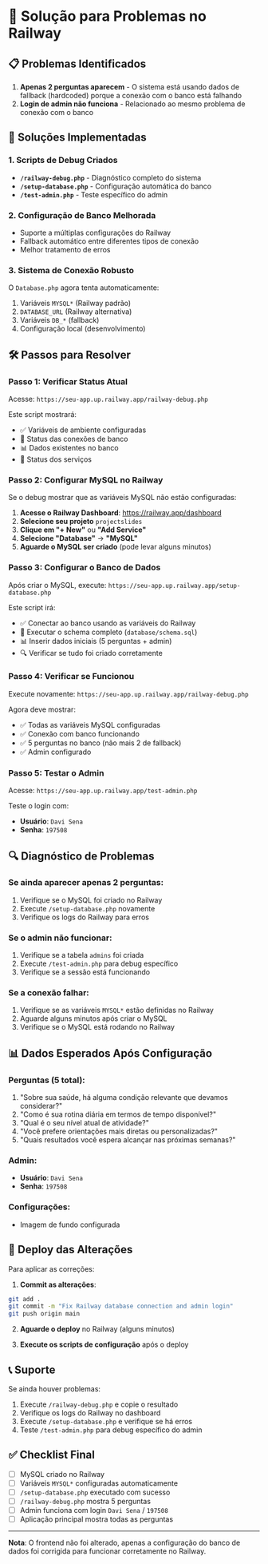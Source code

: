 # 🚀 Solução para Problemas no Railway

## 📋 Problemas Identificados

1. **Apenas 2 perguntas aparecem** - O sistema está usando dados de fallback (hardcoded) porque a conexão com o banco está falhando
2. **Login de admin não funciona** - Relacionado ao mesmo problema de conexão com o banco

## 🔧 Soluções Implementadas

### 1. Scripts de Debug Criados
- **`/railway-debug.php`** - Diagnóstico completo do sistema
- **`/setup-database.php`** - Configuração automática do banco
- **`/test-admin.php`** - Teste específico do admin

### 2. Configuração de Banco Melhorada
- Suporte a múltiplas configurações do Railway
- Fallback automático entre diferentes tipos de conexão
- Melhor tratamento de erros

### 3. Sistema de Conexão Robusto
O `Database.php` agora tenta automaticamente:
1. Variáveis `MYSQL*` (Railway padrão)
2. `DATABASE_URL` (Railway alternativa)
3. Variáveis `DB_*` (fallback)
4. Configuração local (desenvolvimento)

## 🛠️ Passos para Resolver

### Passo 1: Verificar Status Atual
Acesse: `https://seu-app.up.railway.app/railway-debug.php`

Este script mostrará:
- ✅ Variáveis de ambiente configuradas
- 🔌 Status das conexões de banco
- 📊 Dados existentes no banco
- 🔧 Status dos serviços

### Passo 2: Configurar MySQL no Railway

Se o debug mostrar que as variáveis MySQL não estão configuradas:

1. **Acesse o Railway Dashboard**: https://railway.app/dashboard
2. **Selecione seu projeto** `projectslides`
3. **Clique em "+ New"** ou **"Add Service"**
4. **Selecione "Database"** → **"MySQL"**
5. **Aguarde o MySQL ser criado** (pode levar alguns minutos)

### Passo 3: Configurar o Banco de Dados

Após criar o MySQL, execute:
`https://seu-app.up.railway.app/setup-database.php`

Este script irá:
- ✅ Conectar ao banco usando as variáveis do Railway
- 📄 Executar o schema completo (`database/schema.sql`)
- 📊 Inserir dados iniciais (5 perguntas + admin)
- 🔍 Verificar se tudo foi criado corretamente

### Passo 4: Verificar se Funcionou

Execute novamente: `https://seu-app.up.railway.app/railway-debug.php`

Agora deve mostrar:
- ✅ Todas as variáveis MySQL configuradas
- ✅ Conexão com banco funcionando
- ✅ 5 perguntas no banco (não mais 2 de fallback)
- ✅ Admin configurado

### Passo 5: Testar o Admin

Acesse: `https://seu-app.up.railway.app/test-admin.php`

Teste o login com:
- **Usuário**: `Davi Sena`
- **Senha**: `197508`

## 🔍 Diagnóstico de Problemas

### Se ainda aparecer apenas 2 perguntas:
1. Verifique se o MySQL foi criado no Railway
2. Execute `/setup-database.php` novamente
3. Verifique os logs do Railway para erros

### Se o admin não funcionar:
1. Verifique se a tabela `admins` foi criada
2. Execute `/test-admin.php` para debug específico
3. Verifique se a sessão está funcionando

### Se a conexão falhar:
1. Verifique se as variáveis `MYSQL*` estão definidas no Railway
2. Aguarde alguns minutos após criar o MySQL
3. Verifique se o MySQL está rodando no Railway

## 📊 Dados Esperados Após Configuração

### Perguntas (5 total):
1. "Sobre sua saúde, há alguma condição relevante que devamos considerar?"
2. "Como é sua rotina diária em termos de tempo disponível?"
3. "Qual é o seu nível atual de atividade?"
4. "Você prefere orientações mais diretas ou personalizadas?"
5. "Quais resultados você espera alcançar nas próximas semanas?"

### Admin:
- **Usuário**: `Davi Sena`
- **Senha**: `197508`

### Configurações:
- Imagem de fundo configurada

## 🚀 Deploy das Alterações

Para aplicar as correções:

1. **Commit as alterações**:
```bash
git add .
git commit -m "Fix Railway database connection and admin login"
git push origin main
```

2. **Aguarde o deploy** no Railway (alguns minutos)

3. **Execute os scripts de configuração** após o deploy

## 📞 Suporte

Se ainda houver problemas:

1. Execute `/railway-debug.php` e copie o resultado
2. Verifique os logs do Railway no dashboard
3. Execute `/setup-database.php` e verifique se há erros
4. Teste `/test-admin.php` para debug específico do admin

## ✅ Checklist Final

- [ ] MySQL criado no Railway
- [ ] Variáveis `MYSQL*` configuradas automaticamente
- [ ] `/setup-database.php` executado com sucesso
- [ ] `/railway-debug.php` mostra 5 perguntas
- [ ] Admin funciona com login `Davi Sena` / `197508`
- [ ] Aplicação principal mostra todas as perguntas

---

**Nota**: O frontend não foi alterado, apenas a configuração do banco de dados foi corrigida para funcionar corretamente no Railway.
